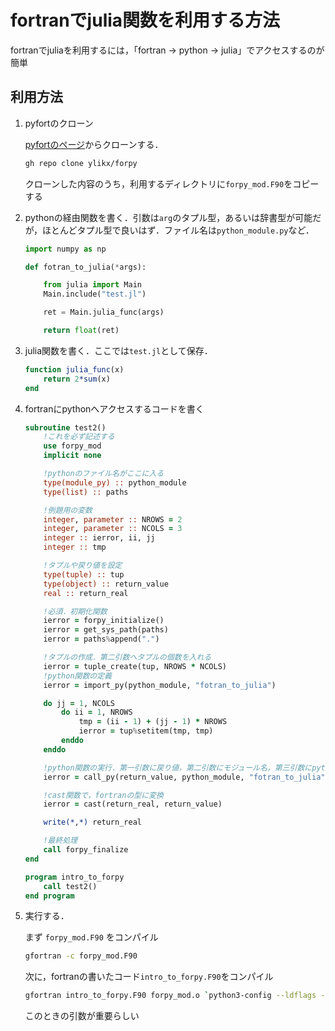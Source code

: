 # fortranでjulia関数を利用する方法


fortranでjuliaを利用するには，「fortran -> python -> julia」でアクセスするのが簡単

## 利用方法

1. pyfortのクローン

    [pyfortのページ](https://github.com/ylikx/forpy)からクローンする．

    ```zsh
    gh repo clone ylikx/forpy
    ```

    クローンした内容のうち，利用するディレクトリに`forpy_mod.F90`をコピーする

2. pythonの経由関数を書く．引数は`arg`のタプル型，あるいは辞書型が可能だが，ほとんどタプル型で良いはず．ファイル名は`python_module.py`など．

    ```python
    import numpy as np

    def fotran_to_julia(*args):

        from julia import Main
        Main.include("test.jl")

        ret = Main.julia_func(args)

        return float(ret)
    ```

3. julia関数を書く．ここでは`test.jl`として保存．

    ```julia
    function julia_func(x)
        return 2*sum(x)
    end
    ```

4. fortranにpythonへアクセスするコードを書く

    ```fortran
    subroutine test2()
        !これを必ず記述する
        use forpy_mod
        implicit none

        !pythonのファイル名がここに入る
        type(module_py) :: python_module
        type(list) :: paths

        !例題用の変数
        integer, parameter :: NROWS = 2
        integer, parameter :: NCOLS = 3
        integer :: ierror, ii, jj
        integer :: tmp

        !タプルや戻り値を設定
        type(tuple) :: tup
        type(object) :: return_value
        real :: return_real

        !必須．初期化関数
        ierror = forpy_initialize()
        ierror = get_sys_path(paths)
        ierror = paths%append(".")

        !タプルの作成．第二引数へタプルの個数を入れる
        ierror = tuple_create(tup, NROWS * NCOLS)
        !python関数の定義
        ierror = import_py(python_module, "fotran_to_julia")

        do jj = 1, NCOLS
            do ii = 1, NROWS
                tmp = (ii - 1) + (jj - 1) * NROWS
                ierror = tup%setitem(tmp, tmp)
            enddo
        enddo

        !python関数の実行．第一引数に戻り値，第二引数にモジュール名，第三引数にpython関数名，第四引数にタプル
        ierror = call_py(return_value, python_module, "fotran_to_julia", tup)

        !cast関数で，fortranの型に変換
        ierror = cast(return_real, return_value)

        write(*,*) return_real

        !最終処理
        call forpy_finalize
    end

    program intro_to_forpy
        call test2()
    end program
    ```

5. 実行する．

    まず `forpy_mod.F90` をコンパイル
    ```zsh
    gfortran -c forpy_mod.F90
    ```

    次に，fortranの書いたコード`intro_to_forpy.F90`をコンパイル

    ```zsh
    gfortran intro_to_forpy.F90 forpy_mod.o `python3-config --ldflags --embed`
    ```

    このときの引数が重要らしい
